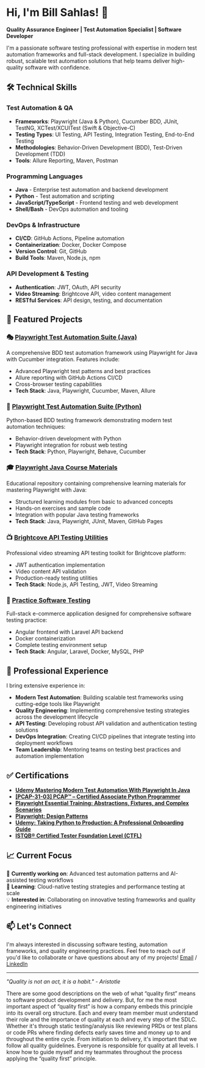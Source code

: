 # Hi, I'm Bill Sahlas! 👋

**Quality Assurance Engineer | Test Automation Specialist | Software Developer**

I'm a passionate software testing professional with expertise in modern test automation frameworks and full-stack development. I specialize in building robust, scalable test automation solutions that help teams deliver high-quality software with confidence.

## 🛠️ Technical Skills

### Test Automation & QA
- **Frameworks**: Playwright (Java & Python), Cucumber BDD, JUnit, TestNG, XCTest/XCUITest (Swift & Objective-C)
- **Testing Types**: UI Testing, API Testing, Integration Testing, End-to-End Testing
- **Methodologies**: Behavior-Driven Development (BDD), Test-Driven Development (TDD)
- **Tools**: Allure Reporting, Maven, Postman

### Programming Languages
- **Java** - Enterprise test automation and backend development
- **Python** - Test automation and scripting
- **JavaScript/TypeScript** - Frontend testing and web development
- **Shell/Bash** - DevOps automation and tooling

### DevOps & Infrastructure  
- **CI/CD**: GitHub Actions, Pipeline automation
- **Containerization**: Docker, Docker Compose
- **Version Control**: Git, GitHub
- **Build Tools**: Maven, Node.js, npm

### API Development & Testing
- **Authentication**: JWT, OAuth, API security
- **Video Streaming**: Brightcove API, video content management
- **RESTful Services**: API design, testing, and documentation

## 🚀 Featured Projects

### 🎭 [Playwright Test Automation Suite (Java)](https://github.com/sahlas/swag-labs-java-playwright-cucumber)
A comprehensive BDD test automation framework using Playwright for Java with Cucumber integration. Features include:
- Advanced Playwright test patterns and best practices
- Allure reporting with GitHub Actions CI/CD
- Cross-browser testing capabilities
- **Tech Stack**: Java, Playwright, Cucumber, Maven, Allure

### 🐍 [Playwright Test Automation Suite (Python)](https://github.com/sahlas/swag-labs-python-playwright-cucumber)
Python-based BDD testing framework demonstrating modern test automation techniques:
- Behavior-driven development with Python
- Playwright integration for robust web testing
- **Tech Stack**: Python, Playwright, Behave, Cucumber

### 🎓 [Playwright Java Course Materials](https://github.com/sahlas/playwright-in-java)
Educational repository containing comprehensive learning materials for mastering Playwright with Java:
- Structured learning modules from basic to advanced concepts
- Hands-on exercises and sample code
- Integration with popular Java testing frameworks
- **Tech Stack**: Java, Playwright, JUnit, Maven, GitHub Pages

### 📺 [Brightcove API Testing Utilities](https://github.com/sahlas/brightcove-base-util-api-testing)
Professional video streaming API testing toolkit for Brightcove platform:
- JWT authentication implementation
- Video content API validation
- Production-ready testing utilities
- **Tech Stack**: Node.js, API Testing, JWT, Video Streaming

### 🛒 [Practice Software Testing](https://github.com/sahlas/practice-software-testing)
Full-stack e-commerce application designed for comprehensive software testing practice:
- Angular frontend with Laravel API backend
- Docker containerization
- Complete testing environment setup
- **Tech Stack**: Angular, Laravel, Docker, MySQL, PHP

## 💼 Professional Experience

I bring extensive experience in:
- **Modern Test Automation**: Building scalable test frameworks using cutting-edge tools like Playwright
- **Quality Engineering**: Implementing comprehensive testing strategies across the development lifecycle  
- **API Testing**: Developing robust API validation and authentication testing solutions
- **DevOps Integration**: Creating CI/CD pipelines that integrate testing into deployment workflows
- **Team Leadership**: Mentoring teams on testing best practices and automation implementation

## ✅ Certifications
- **[Udemy Mastering Modern Test Automation With Playwright In Java](https://www.udemy.com/certificate/UC-c484c03a-a058-43fc-a5d4-f793578b95a0/)**
- **[[PCAP-31-03] PCAP™ – Certified Associate Python Programmer](https://www.credly.com/badges/74666fff-d676-4a7b-bc12-3b713d5d588d/linked_in_profile)**
- **[Playwright Essential Training: Abstractions, Fixtures, and Complex Scenarios](https://www.linkedin.com/learning/certificates/f6cd09f693a6fbe627f7dc27496ebb440c1ebe07a3c6832823d3bcd964e80bf9?lipi=urn%3Ali%3Apage%3Ad_flagship3_profile_view_base_certifications_details%3Bo3yZqnuoRtyHQWcpqSCEQg%3D%3D)**
- **[Playwright: Design Patterns](https://www.linkedin.com/learning/certificates/3df092c3223ccf046eb5a772c3bcd6f28a3f4a79e1154665dea7094574d56be3?lipi=urn%3Ali%3Apage%3Ad_flagship3_profile_view_base_certifications_details%3BzduVJdtDSjuCdvTNvWj%2BVA%3D%3D)**
- **[Udemy: Taking Python to Production: A Professional Onboarding Guide](https://www.udemy.com/certificate/UC-508e519a-24df-4eb3-9d30-2c2f17d6a921/?utm_campaign=email&utm_medium=email&utm_source=sendgrid.com)**
- **[ISTQB® Certified Tester Foundation Level (CTFL)](https://www.credly.com/badges/39a9c4a0-ffae-47d1-8983-cb1ffc9e5c54/public_url)**

## 📈 Current Focus

🔭 **Currently working on**: Advanced test automation patterns and AI-assisted testing workflows  
🌱 **Learning**: Cloud-native testing strategies and performance testing at scale  
💡 **Interested in**: Collaborating on innovative testing frameworks and quality engineering initiatives

## 📫 Let's Connect

I'm always interested in discussing software testing, automation frameworks, and quality engineering practices. Feel free to reach out if you'd like to collaborate or have questions about any of my projects!
[Email](mailto:bill.sahlas@gmail.com?subject=Connect) / [LinkedIn](https://www.linkedin.com/in/billsahlas/)

---
*"Quality is not an act, it is a habit." - Aristotle*

There are some good descriptions on the web of what “quality first” means to software product development and delivery. But, for me the most important aspect of “quality first” is how a company embeds this principle into its overall org structure.  Each and every team member must understand their role and the importance of quality at each and every step of the SDLC.   Whether it's through static testing/analysis like reviewing PRDs or test plans or code PRs where finding defects early saves time and money up to and throughout the entire cycle.  From initiation to delivery, it's important that we follow all quality guidelines.  Everyone is responsible for quality at all levels.  I know how to guide myself and my teammates throughout the process applying the “quality first” principle.
